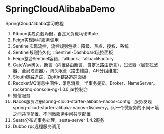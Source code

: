 # SpringCloudAlibabaDemo
SpringCloudAlibaba学习教程

1. Ribbon实现负载均衡，自定义负载均衡IRule
2. Feign实现远程服务调用
3. Sentinel实现流控，流控规则包括：降级、热点、授权、系统
4. Sentinel规则持久化：Sentinel-Dashboard流控面板
5. Feign整合Sentinel容错，fallback、fallbackFactory
6. GateWay网关，断言（内置路由断言、自定义路由断言），过滤器（局部过滤器、全局过滤器），网关限流（路由维度、API分组维度）
7. Sleuth链路追踪，ZipKin链路追踪面板
8. RecoketMQ消息中间件，消息消费。半事务提交。Broker、NameServer。rocketmq-console-ng-1.0.0.jar控制台
9. 短信服务
10. Nacos服务注册spring-cloud-starter-alibaba-nacos-config、服务发现spring-cloud-starter-alibaba-nacos-discovery。同一个微服务的不同环境之间共享配置、不同微服务中间共享配置
11. Seata分布式事务处理，seata-server 1.4.2服务
12. Dubbo rpc远程服务调用
